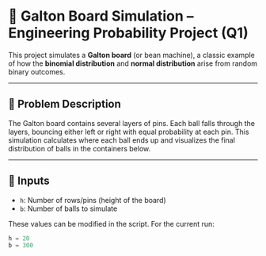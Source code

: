 # 🎯 Galton Board Simulation – Engineering Probability Project (Q1)

This project simulates a **Galton board** (or bean machine), a classic example of how the **binomial distribution** and **normal distribution** arise from random binary outcomes.

---

## 📌 Problem Description

The Galton board contains several layers of pins. Each ball falls through the layers, bouncing either left or right with equal probability at each pin. This simulation calculates where each ball ends up and visualizes the final distribution of balls in the containers below.

---

## 🧮 Inputs

- `h`: Number of rows/pins (height of the board)
- `b`: Number of balls to simulate

These values can be modified in the script. For the current run:
```python
h = 20
b = 300
